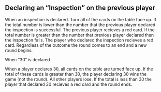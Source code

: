 ## Declaring an “Inspection” on the previous player

When an inspection is declared. Turn all of the cards on the table face up. If the total number is lower than the number that the previous player declared the inspection is successful. The previous player recieves a red card. If the total number is greater than the number that previous player declared then the inspection fails. The player who declared the inspection recieves a red card. Regardless of the outcome the round comes to an end and a new round begins.

When “30” is declared

When a player declares 30, all cards on the table are turned face up. If the total of these cards is greater than 30, the player declaring 30 wins the game (not the round). All other players lose. If the total is less than 30 the player that declared 30 recieves a red card and the round ends.
